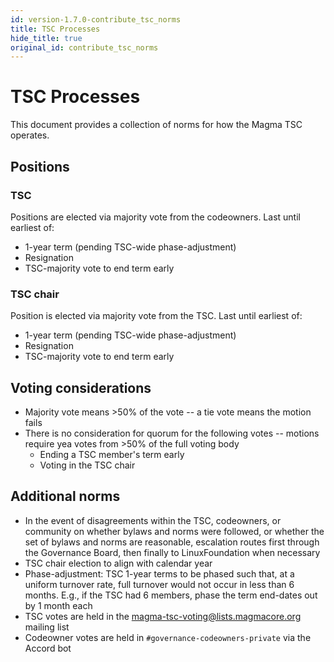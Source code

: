 ```yaml
---
id: version-1.7.0-contribute_tsc_norms
title: TSC Processes
hide_title: true
original_id: contribute_tsc_norms
---
```


# TSC Processes

This document provides a collection of norms for how the Magma TSC operates.

## Positions

### TSC

Positions are elected via majority vote from the codeowners. Last until earliest of:

- 1-year term (pending TSC-wide phase-adjustment)
- Resignation
- TSC-majority vote to end term early

### TSC chair

Position is elected via majority vote from the TSC. Last until earliest of:

- 1-year term (pending TSC-wide phase-adjustment)
- Resignation
- TSC-majority vote to end term early

## Voting considerations

- Majority vote means >50% of the vote -- a tie vote means the motion fails
- There is no consideration for quorum for the following votes -- motions require yea votes from >50% of the full voting body
    - Ending a TSC member's term early
    - Voting in the TSC chair

## Additional norms

- In the event of disagreements within the TSC, codeowners, or community on whether bylaws and norms were followed, or whether the set of bylaws and norms are reasonable, escalation routes first through the Governance Board, then finally to LinuxFoundation when necessary
- TSC chair election to align with calendar year
- Phase-adjustment: TSC 1-year terms to be phased such that, at a uniform turnover rate, full turnover would not occur in less than 6 months. E.g., if the TSC had 6 members, phase the term end-dates out by 1 month each
- TSC votes are held in the magma-tsc-voting@lists.magmacore.org mailing list
- Codeowner votes are held in `#governance-codeowners-private` via the Accord bot

